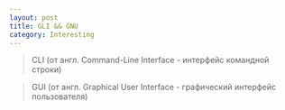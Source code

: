 ```yaml
---
layout: post
title: GLI && GNU
category: Interesting
---
```


> CLI (от англ. Command-Line Interface - интерфейс командной строки)

> GUI (от англ. Graphical User Interface - графический интерфейс пользователя)

